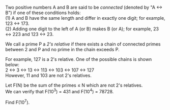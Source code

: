 <p>
Two positive numbers A and B are said to be <i>connected</i> (denoted by "A ↔ B") if one of these conditions holds:<br />
(1) A and B have the same length and differ in exactly one digit; for example, 123 ↔ 173.<br />
(2) Adding one digit to the left of A (or B) makes B (or A); for example, 23 ↔ 223 and 123 ↔ 23.
</p>
<p>
We call a prime P a <i>2's relative</i> if there exists a chain of connected primes between 2 and P and no prime in the chain exceeds P.
</p>
<p>
For example, 127 is a 2's relative. One of the possible chains is shown below:<br />
2 ↔ 3 ↔ 13 ↔ 113 ↔ 103 ↔ 107 ↔ 127<br />
However, 11 and 103 are not 2's relatives.
</p>
<p>
Let F(N) be the sum of the primes ≤ N which are not 2's relatives.<br />
We can verify that F(10<sup>3</sup>) = 431 and F(10<sup>4</sup>) = 78728.
</p>
<p>
Find F(10<sup>7</sup>).
</p>
